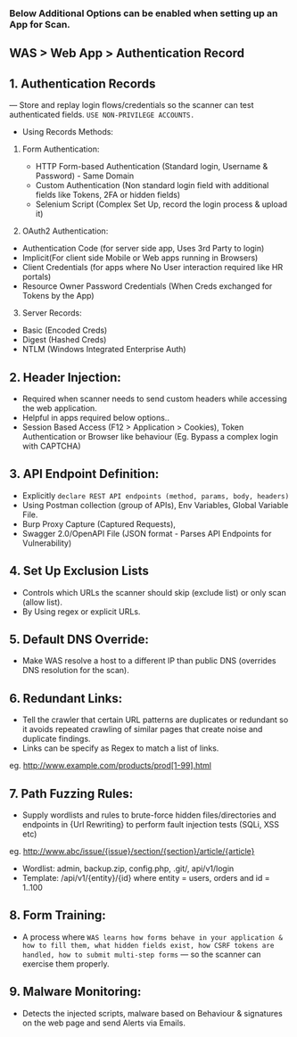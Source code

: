 ### Below Additional Options can be enabled when setting up an App for Scan.

## WAS > Web App > Authentication Record

## 1. Authentication Records 
— Store and replay login flows/credentials so the scanner can test authenticated fields. `USE NON-PRIVILEGE ACCOUNTS.`
- Using Records Methods:
1. Form Authentication:
    - HTTP Form-based Authentication (Standard login, Username & Password) - Same Domain
    - Custom Authentication (Non standard login field with additional fields like Tokens, 2FA or hidden fields)
    - Selenium Script (Complex Set Up, record the login process & upload it)

2. OAuth2 Authentication:
- Authentication Code (for server side app, Uses 3rd Party to login)
- Implicit(For client side Mobile or Web apps running in Browsers)
- Client Credentials (for apps where No User interaction required like HR portals)
- Resource Owner Password Credentials (When Creds exchanged for Tokens by the App)

3. Server Records:
- Basic (Encoded Creds)
- Digest (Hashed Creds)
- NTLM (Windows Integrated Enterprise Auth)

## 2. Header Injection:
- Required when scanner needs to send custom headers while accessing the web application.
- Helpful in apps required below options..
- Session Based Access (F12 > Application > Cookies), Token Authentication or Browser like behaviour (Eg. Bypass a complex login with CAPTCHA)


## 3. API Endpoint Definition:
- Explicitly `declare REST API endpoints (method, params, body, headers)`
- Using Postman collection (group of APIs), Env Variables, Global Variable File.
- Burp Proxy Capture (Captured Requests),
- Swagger 2.0/OpenAPI File (JSON format - Parses API Endpoints for Vulnerability)


## 4. Set Up Exclusion Lists
- Controls which URLs the scanner should skip (exclude list) or only scan (allow list). 
- By Using regex or explicit URLs.

## 5. Default DNS Override:
- Make WAS resolve a host to a different IP than public DNS (overrides DNS resolution for the scan).

## 6. Redundant Links:
- Tell the crawler that certain URL patterns are duplicates or redundant so it avoids repeated crawling of similar pages that create noise and duplicate findings.
- Links can be specify as Regex to match a list of links.

eg. http://www.example.com/products/prod[1-99].html

## 7. Path Fuzzing Rules:
- Supply wordlists and rules to brute-force hidden files/directories and endpoints in {Url Rewriting} to perform fault injection tests (SQLi, XSS etc)

eg. http://www.abc/issue/{issue}/section/{section}/article/{article}
- Wordlist: admin, backup.zip, config.php, .git/, api/v1/login
- Template: /api/v1/{entity}/{id} where entity = users, orders and id = 1..100

## 8. Form Training:
- A process where `WAS learns how forms behave in your application & how to fill them, what hidden fields exist, how CSRF tokens are handled, how to submit multi-step forms` — so the scanner can exercise them properly.

## 9. Malware Monitoring:
- Detects the injected scripts, malware based on Behaviour & signatures on the web page and send Alerts via Emails.
